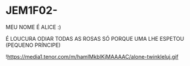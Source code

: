 # JEM1F02-

MEU NOME É ALICE :)

É LOUCURA ODIAR TODAS AS ROSAS 
SÓ PORQUE UMA LHE ESPETOU
            (PEQUENO PRÍNCIPE)

!https://media1.tenor.com/m/hamlMkblKjMAAAAC/alone-twinkleluj.gif
